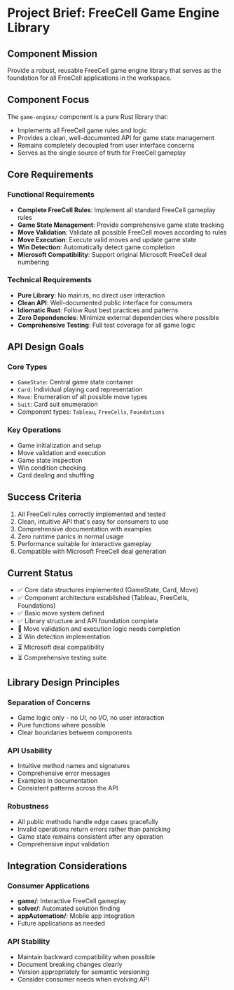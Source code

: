 # Project Brief: FreeCell Game Engine Library

## Component Mission
Provide a robust, reusable FreeCell game engine library that serves as the foundation for all FreeCell applications in the workspace.

## Component Focus
The `game-engine/` component is a pure Rust library that:
- Implements all FreeCell game rules and logic
- Provides a clean, well-documented API for game state management
- Remains completely decoupled from user interface concerns
- Serves as the single source of truth for FreeCell gameplay

## Core Requirements

### Functional Requirements
- **Complete FreeCell Rules**: Implement all standard FreeCell gameplay rules
- **Game State Management**: Provide comprehensive game state tracking
- **Move Validation**: Validate all possible FreeCell moves according to rules
- **Move Execution**: Execute valid moves and update game state
- **Win Detection**: Automatically detect game completion
- **Microsoft Compatibility**: Support original Microsoft FreeCell deal numbering

### Technical Requirements
- **Pure Library**: No main.rs, no direct user interaction
- **Clean API**: Well-documented public interface for consumers
- **Idiomatic Rust**: Follow Rust best practices and patterns
- **Zero Dependencies**: Minimize external dependencies where possible
- **Comprehensive Testing**: Full test coverage for all game logic

## API Design Goals

### Core Types
- `GameState`: Central game state container
- `Card`: Individual playing card representation
- `Move`: Enumeration of all possible move types
- `Suit`: Card suit enumeration
- Component types: `Tableau`, `FreeCells`, `Foundations`

### Key Operations
- Game initialization and setup
- Move validation and execution
- Game state inspection
- Win condition checking
- Card dealing and shuffling

## Success Criteria
1. All FreeCell rules correctly implemented and tested
2. Clean, intuitive API that's easy for consumers to use
3. Comprehensive documentation with examples
4. Zero runtime panics in normal usage
5. Performance suitable for interactive gameplay
6. Compatible with Microsoft FreeCell deal generation

## Current Status
- ✅ Core data structures implemented (GameState, Card, Move)
- ✅ Component architecture established (Tableau, FreeCells, Foundations)
- ✅ Basic move system defined
- ✅ Library structure and API foundation complete
- 🔄 Move validation and execution logic needs completion
- ⏳ Win detection implementation
- ⏳ Microsoft deal compatibility
- ⏳ Comprehensive testing suite

## Library Design Principles

### Separation of Concerns
- Game logic only - no UI, no I/O, no user interaction
- Pure functions where possible
- Clear boundaries between components

### API Usability
- Intuitive method names and signatures
- Comprehensive error messages
- Examples in documentation
- Consistent patterns across the API

### Robustness
- All public methods handle edge cases gracefully
- Invalid operations return errors rather than panicking
- Game state remains consistent after any operation
- Comprehensive input validation

## Integration Considerations

### Consumer Applications
- **game/**: Interactive FreeCell gameplay
- **solver/**: Automated solution finding
- **appAutomation/**: Mobile app integration
- Future applications as needed

### API Stability
- Maintain backward compatibility when possible
- Document breaking changes clearly
- Version appropriately for semantic versioning
- Consider consumer needs when evolving API
